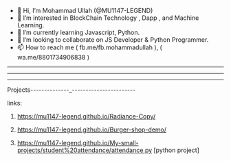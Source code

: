- 👋 Hi, I’m Mohammad Ullah (@MU1147-LEGEND)
- 👀 I’m interested in BlockChain Technology , Dapp , and Machine Learning.
- 🌱 I’m currently learning Javascript, Python.
- 💞️ I’m looking to collaborate on JS Developer & Python Programmer.
- 📫 How to reach me ( fb.me/fb.mohammadullah ), ( wa.me/8801734906838 )

<!---
MU1147-LEGEND/MU1147-LEGEND is a ✨ special ✨ repository because its `README.md` (this file) appears on your GitHub profile.
You can click the Preview link to take a look at your changes.
--->

___________________
___________________
___________________

Projects--------------_-----------------------

links:

1. https://mu1147-legend.github.io/Radiance-Copy/

2. https://mu1147-legend.github.io/Burger-shop-demo/

3. https://mu1147-legend.github.io/My-small-projects/student%20attendance/attendance.py [python project]
